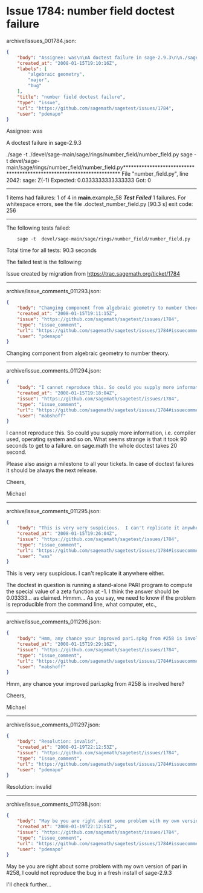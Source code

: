 # Issue 1784: number field doctest failure

archive/issues_001784.json:
```json
{
    "body": "Assignee: was\n\nA doctest failure in sage-2.9.3\n\n./sage -t ./devel/sage-main/sage/rings/number_field/number_field.py\nsage -t  devel/sage-main/sage/rings/number_field/number_field.py**********************************************************************\nFile \"number_field.py\", line 2042:\n    sage: Z(-1)\nExpected:\n    0.0333333333333333\nGot:\n    0\n**********************************************************************\n1 items had failures:\n   1 of   4 in __main__.example_58\n***Test Failed*** 1 failures.\nFor whitespace errors, see the file .doctest_number_field.py\n         [90.3 s]\nexit code: 256\n\n----------------------------------------------------------------------\nThe following tests failed:\n\n\n        sage -t  devel/sage-main/sage/rings/number_field/number_field.py\nTotal time for all tests: 90.3 seconds\n\nThe failed test is the following:\n\n\n\nIssue created by migration from https://trac.sagemath.org/ticket/1784\n\n",
    "created_at": "2008-01-15T19:10:16Z",
    "labels": [
        "algebraic geometry",
        "major",
        "bug"
    ],
    "title": "number field doctest failure",
    "type": "issue",
    "url": "https://github.com/sagemath/sagetest/issues/1784",
    "user": "pdenapo"
}
```
Assignee: was

A doctest failure in sage-2.9.3

./sage -t ./devel/sage-main/sage/rings/number_field/number_field.py
sage -t  devel/sage-main/sage/rings/number_field/number_field.py**********************************************************************
File "number_field.py", line 2042:
    sage: Z(-1)
Expected:
    0.0333333333333333
Got:
    0
**********************************************************************
1 items had failures:
   1 of   4 in __main__.example_58
***Test Failed*** 1 failures.
For whitespace errors, see the file .doctest_number_field.py
         [90.3 s]
exit code: 256

----------------------------------------------------------------------
The following tests failed:


        sage -t  devel/sage-main/sage/rings/number_field/number_field.py
Total time for all tests: 90.3 seconds

The failed test is the following:



Issue created by migration from https://trac.sagemath.org/ticket/1784





---

archive/issue_comments_011293.json:
```json
{
    "body": "Changing component from algebraic geometry to number theory.",
    "created_at": "2008-01-15T19:11:15Z",
    "issue": "https://github.com/sagemath/sagetest/issues/1784",
    "type": "issue_comment",
    "url": "https://github.com/sagemath/sagetest/issues/1784#issuecomment-11293",
    "user": "pdenapo"
}
```

Changing component from algebraic geometry to number theory.



---

archive/issue_comments_011294.json:
```json
{
    "body": "I cannot reproduce this. So could you supply more information, i.e. compiler used, operating system and so on. What seems strange is that it took 90 seconds to get to a failure. on sage.math the whole doctest takes 20 second.\n\nPlease also assign a milestone to all your tickets. In case of doctest failures it should be always the next release.\n\nCheers,\n\nMichael",
    "created_at": "2008-01-15T19:18:04Z",
    "issue": "https://github.com/sagemath/sagetest/issues/1784",
    "type": "issue_comment",
    "url": "https://github.com/sagemath/sagetest/issues/1784#issuecomment-11294",
    "user": "mabshoff"
}
```

I cannot reproduce this. So could you supply more information, i.e. compiler used, operating system and so on. What seems strange is that it took 90 seconds to get to a failure. on sage.math the whole doctest takes 20 second.

Please also assign a milestone to all your tickets. In case of doctest failures it should be always the next release.

Cheers,

Michael



---

archive/issue_comments_011295.json:
```json
{
    "body": "This is very very suspicious.  I can't replicate it anywhere either.\n\nThe doctest in question is running a stand-alone PARI program to compute the special value of a zeta function at -1.  I think the answer should be 0.03333... as claimed.  Hmmm...   As you say, we need to know if the problem is reproducible from the command line, what computer, etc.,",
    "created_at": "2008-01-15T19:26:04Z",
    "issue": "https://github.com/sagemath/sagetest/issues/1784",
    "type": "issue_comment",
    "url": "https://github.com/sagemath/sagetest/issues/1784#issuecomment-11295",
    "user": "was"
}
```

This is very very suspicious.  I can't replicate it anywhere either.

The doctest in question is running a stand-alone PARI program to compute the special value of a zeta function at -1.  I think the answer should be 0.03333... as claimed.  Hmmm...   As you say, we need to know if the problem is reproducible from the command line, what computer, etc.,



---

archive/issue_comments_011296.json:
```json
{
    "body": "Hmm, any chance your improved pari.spkg from #258 is involved here?\n\nCheers,\n\nMichael",
    "created_at": "2008-01-15T19:29:16Z",
    "issue": "https://github.com/sagemath/sagetest/issues/1784",
    "type": "issue_comment",
    "url": "https://github.com/sagemath/sagetest/issues/1784#issuecomment-11296",
    "user": "mabshoff"
}
```

Hmm, any chance your improved pari.spkg from #258 is involved here?

Cheers,

Michael



---

archive/issue_comments_011297.json:
```json
{
    "body": "Resolution: invalid",
    "created_at": "2008-01-19T22:12:53Z",
    "issue": "https://github.com/sagemath/sagetest/issues/1784",
    "type": "issue_comment",
    "url": "https://github.com/sagemath/sagetest/issues/1784#issuecomment-11297",
    "user": "pdenapo"
}
```

Resolution: invalid



---

archive/issue_comments_011298.json:
```json
{
    "body": "May be you are right about some problem with my own version of\npari in #258, I could not reproduce the bug in a fresh install\nof sage-2.9.3\n\nI'll check further...",
    "created_at": "2008-01-19T22:12:53Z",
    "issue": "https://github.com/sagemath/sagetest/issues/1784",
    "type": "issue_comment",
    "url": "https://github.com/sagemath/sagetest/issues/1784#issuecomment-11298",
    "user": "pdenapo"
}
```

May be you are right about some problem with my own version of
pari in #258, I could not reproduce the bug in a fresh install
of sage-2.9.3

I'll check further...
